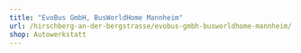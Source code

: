```yaml
---
title: "EvoBus GmbH, BusWorldHome Mannheim"
url: /hirschberg-an-der-bergstrasse/evobus-gmbh-busworldhome-mannheim/
shop: Autowerkstatt
---
```

